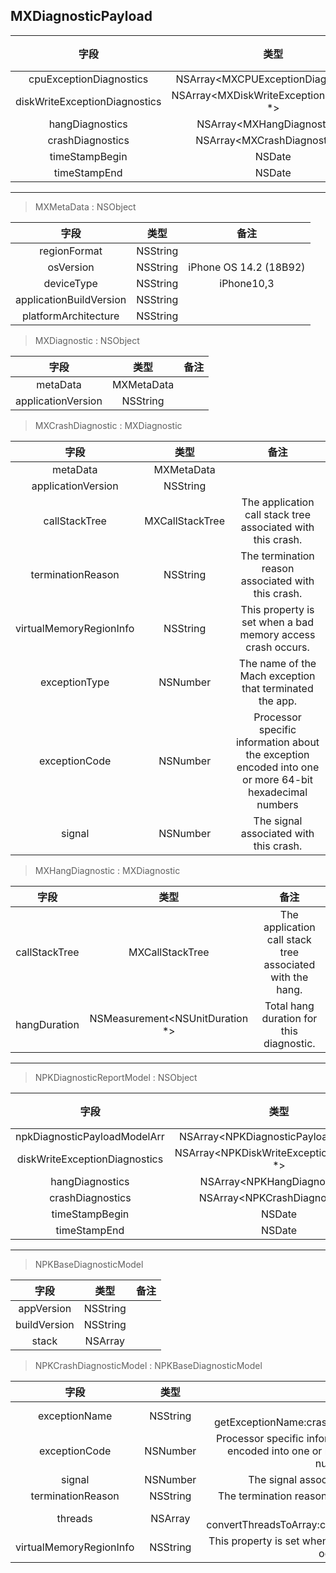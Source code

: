## MXDiagnosticPayload

|字段| 类型 | 备注 |
| :-:| :-: | :-: |
| cpuExceptionDiagnostics| NSArray<MXCPUExceptionDiagnostic *>  | | 
| diskWriteExceptionDiagnostics| NSArray<MXDiskWriteExceptionDiagnostic *>  | | 
| hangDiagnostics| NSArray<MXHangDiagnostic *>  | |
| crashDiagnostics| NSArray<MXCrashDiagnostic *>  | | 
| timeStampBegin| NSDate | |
| timeStampEnd | NSDate | | 

---

> MXMetaData : NSObject

|字段| 类型 | 备注 |
| :-:| :-: | :-: |
| regionFormat | NSString  | | 
| osVersion | NSString  | iPhone OS 14.2 (18B92) | 
| deviceType | NSString  | iPhone10,3 | 
| applicationBuildVersion | NSString  |  | 
| platformArchitecture | NSString  |  | 

> MXDiagnostic : NSObject

|字段| 类型 | 备注 |
| :-:| :-: | :-: |
| metaData | MXMetaData  | | 
| applicationVersion | NSString  | | 

> MXCrashDiagnostic : MXDiagnostic

|字段| 类型 | 备注 |
| :-:| :-: | :-: |
| metaData| MXMetaData  | | 
| applicationVersion| NSString  | | 
| callStackTree| MXCallStackTree  | The application call stack tree associated with this crash.| 
| terminationReason| NSString  | The termination reason associated with this crash.| 
| virtualMemoryRegionInfo| NSString |This property is set when a bad memory access crash occurs. |
| exceptionType| NSNumber  |The name of the Mach exception that terminated the app. | 
| exceptionCode| NSNumber |Processor specific information about the exception encoded into one or more 64-bit hexadecimal numbers |
| signal| NSNumber |The signal associated with this crash. |

> MXHangDiagnostic : MXDiagnostic

|字段| 类型 | 备注 |
| :-:| :-: | :-: |
| callStackTree| MXCallStackTree  | The application call stack tree associated with the hang.| 
| hangDuration| NSMeasurement<NSUnitDuration *>  | Total hang duration for this diagnostic.| 

---

> NPKDiagnosticReportModel : NSObject

|字段| 类型 | 备注 |
| :-:| :-: | :-: |
| npkDiagnosticPayloadModelArr| NSArray<NPKDiagnosticPayloadModel *>  | | 
| diskWriteExceptionDiagnostics| NSArray<NPKDiskWriteExceptionDiagnostic *>  | | 
| hangDiagnostics| NSArray<NPKHangDiagnostic *>  | |
| crashDiagnostics| NSArray<NPKCrashDiagnostic *>  | | 
| timeStampBegin| NSDate | |
| timeStampEnd | NSDate | | 

---

> NPKBaseDiagnosticModel

|字段| 类型 | 备注 |
| :-:| :-: | :-: |
| appVersion| NSString  | | 
| buildVersion| NSString  | | 
| stack| NSArray  | | 

> NPKCrashDiagnosticModel : NPKBaseDiagnosticModel

|字段| 类型 | 备注 |
| :-:| :-: | :-: |
| exceptionName| NSString  |[self getExceptionName:crashDiagnostic.exceptionType] | 
| exceptionCode| NSNumber |Processor specific information about the exception encoded into one or more 64-bit hexadecimal numbers |
| signal| NSNumber |The signal associated with this crash. |
| terminationReason| NSString  | The termination reason associated with this crash.| 
| threads| NSArray     | [self convertThreadsToArray:crashDiagnostic.callStackTree] | 
| virtualMemoryRegionInfo| NSString |This property is set when a bad memory access crash occurs. |